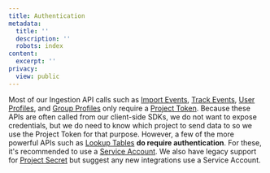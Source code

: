 ```yaml
---
title: Authentication
metadata:
  title: ''
  description: ''
  robots: index
content:
  excerpt: ''
privacy:
  view: public
---
```

Most of our Ingestion API calls such as [Import Events](ref:import-events), [Track Events](ref:track-event), [User Profiles](ref:user-profiles), and [Group Profiles](ref:group-profiles) only require a [Project Token](ref:project-token). Because these APIs are often called from our client-side SDKs, we do not want to expose credentials, but we do need to know which project to send data to so we use the Project Token for that purpose. However, a few of the more powerful APIs such as [Lookup Tables](ref:lookup-tables) **do require authentication**. For these, it's recommended to use a [Service Account](ref:service-account). We also have legacy support for [Project Secret](ref:project-secret) but suggest any new integrations use a Service Account.
